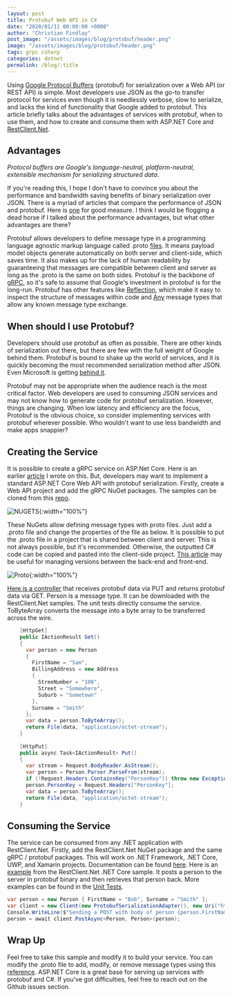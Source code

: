 ```yaml
---
layout: post
title: Protobuf Web API in C#
date: "2020/01/11 00:00:00 +0000"
author: "Christian Findlay"
post_image: "/assets/images/blog/protobuf/header.png"
image: "/assets/images/blog/protobuf/header.png"
tags: grpc csharp
categories: dotnet
permalink: /blog/:title
---
```


Using [Google Protocol Buffers](https://developers.google.com/protocol-buffers) (protobuf) for serialization over a Web API (or REST API) is simple. Most developers use JSON as the go-to transfer protocol for services even though it is needlessly verbose, slow to serialize, and lacks the kind of functionality that Google added to protobuf. This article briefly talks about the advantages of services with protobuf, when to use them, and how to create and consume them with ASP.NET Core and [RestClient.Net](https://github.com/MelbourneDeveloper/RestClient.Net).

Advantages
----------

_Protocol buffers are Google's language-neutral, platform-neutral, extensible mechanism for serializing structured data_.

If you're reading this, I hope I don't have to convince you about the performance and bandwidth saving benefits of binary serialization over JSON. There is a myriad of articles that compare the performance of JSON and protobuf. Here is [one](https://auth0.com/beating-json-performance-with-protobuf/) for good measure. I think I would be flogging a dead horse if I talked about the performance advantages, but what other advantages are there?

Protobuf allows developers to define message type in a programming language agnostic markup language called .proto [files](https://developers.google.com/protocol-buffers/docs/proto3#simple). It means payload model objects generate automatically on both server and client-side, which saves time. It also makes up for the lack of human readability by guaranteeing that messages are compatible between client and server as long as the .proto is the same on both sides. Protobuf is the backbone of [gRPC](https://grpc.io/), so it's safe to assume that Google's investment in protobuf is for the long-run. Protobuf has other features like [Reflection](https://developers.google.com/protocol-buffers/docs/reference/csharp/namespace/google/protobuf/reflection), which make it easy to inspect the structure of messages within code and [Any](https://developers.google.com/protocol-buffers/docs/reference/csharp/class/google/protobuf/well-known-types/any) message types that allow any known message type exchange.

When should I use Protobuf?
---------------------------

Developers should use protobuf as often as possible. There are other kinds of serialization out there, but there are few with the full weight of Google behind them. Protobuf is bound to shake up the world of services, and it is quickly becoming the most recommended serialization method after JSON. Even Microsoft is getting [behind it](https://docs.microsoft.com/en-us/dotnet/architecture/cloud-native/rest-grpc).

Protobuf may not be appropriate when the audience reach is the most critical factor. Web developers are used to consuming JSON services and may not know how to generate code for protobuf serialization. However, things are changing. When low latency and efficiency are the focus, Protobuf is the obvious choice, so consider implementing services with protobuf wherever possible. Who wouldn't want to use less bandwidth and make apps snappier?

Creating the Service
--------------------

It is possible to create a gRPC service on ASP.Net Core. Here is an earlier [article](/c-and-grpc-part-one/) I wrote on this. But, developers may want to implement a standard ASP.NET Core Web API with protobuf serialization. Firstly, create a Web API project and add the gRPC NuGet packages. The samples can be cloned from this [repo](https://github.com/MelbourneDeveloper/RestClient.Net).

![NUGETS](/assets/images/blog/protobuf/nugets.png){:width="100%"}

These NuGets allow defining message types with proto files. Just add a .proto file and change the properties of the file as below. It is possible to put the .proto file in a project that is shared between client and server. This is not always possible, but it's recommended. Otherwise, the outputted C# code can be copied and pasted into the client-side project. [This article](/back-end-front-end-versioning/) may be useful for managing versions between the back-end and front-end.

![Proto](/assets/images/blog/protobuf/proto.png){:width="100%"}

[Here is a controller](https://github.com/MelbourneDeveloper/RestClient.Net/blob/28b636e4b5323fe7d3f72f720c1fabdb715b1c0b/ApiExamples/Controllers/PersonController.cs#L11) that receives protobuf data via PUT and returns protobuf data via GET. Person is a message type. It can be downloaded with the RestClient.Net samples. The unit tests directly consume the service. ToByteArray converts the message into a byte array to be transferred across the wire.

```csharp
    [HttpGet]
    public IActionResult Get()
    {
      var person = new Person
      {
        FirstName = "Sam",
        BillingAddress = new Address
        {
          StreeNumber = "100",
          Street = "Somewhere",
          Suburb = "Sometown"
        },
        Surname = "Smith"
      };
      var data = person.ToByteArray();
      return File(data, "application/octet-stream");
    }
    
    [HttpPut]
    public async Task<IActionResult> Put()
    {
      var stream = Request.BodyReader.AsStream();
      var person = Person.Parser.ParseFrom(stream);
      if (!Request.Headers.ContainsKey("PersonKey")) throw new Exception("No key");
      person.PersonKey = Request.Headers["PersonKey"];
      var data = person.ToByteArray();
      return File(data, "application/octet-stream");
    } 
```

Consuming the Service
---------------------

The service can be consumed from any .NET application with RestClient.Net. Firstly, add the RestClient.Net NuGet package and the same gRPC / protobuf packages. This will work on .NET Framework, .NET Core, UWP, and Xamarin projects. Documentation can be found [here](https://github.com/MelbourneDeveloper/RestClient.Net/wiki). Here is an [example](https://github.com/MelbourneDeveloper/RestClient.Net/blob/28b636e4b5323fe7d3f72f720c1fabdb715b1c0b/RestClient.Net.Samples/RestClient.Net.CoreSample/Program.cs#L19) from the RestClient.Net .NET Core sample. It posts a person to the server in protobuf binary and then retrieves that person back. More examples can be found in the [Unit Tests](https://github.com/MelbourneDeveloper/RestClient.Net/blob/28b636e4b5323fe7d3f72f720c1fabdb715b1c0b/RestClient.Net.UnitTests/UnitTests.cs#L275).

```csharp
var person = new Person { FirstName = "Bob", Surname = "Smith" };
var client = new Client(new ProtobufSerializationAdapter(), new Uri("http://localhost:42908/person"));
Console.WriteLine($"Sending a POST with body of person {person.FirstName} {person.Surname} serialized to binary with Google Protobuffers");
person = await client.PostAsync<Person, Person>(person);
```    

Wrap Up
-------

Feel free to take this sample and modify it to build your service. You can modify the .proto file to add, modify, or remove message types using this [reference](https://developers.google.com/protocol-buffers/docs/reference/overview). ASP.NET Core is a great base for serving up services with protobuf and C#. If you've got difficulties, feel free to reach out on the Github issues section.